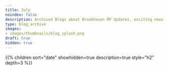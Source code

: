 ```yaml
---
title: July
noindex: false
description: Archived Blogs about Brookhaven RP Updates, exciting news, and new findings
type: blog_archive
images:
- images/thumbnails/blog_splash.png
draft: true
hidden: true
---
```




{{% children sort="date" showhidden=true description=true style="h2"  depth=3 %}}
